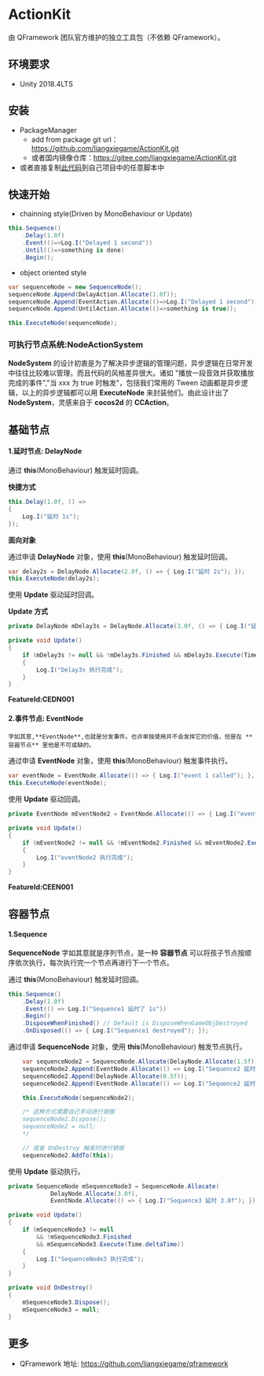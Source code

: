 # ActionKit



由 QFramework 团队官方维护的独立工具包（不依赖 QFramework）。

## 环境要求

* Unity 2018.4LTS

## 安装

* PackageManager
    * add from package git url：https://github.com/liangxiegame/ActionKit.git 
    * 或者国内镜像仓库：https://gitee.com/liangxiegame/ActionKit.git
* 或者直接复制[此代码](ActionKit.cs)到自己项目中的任意脚本中



## 快速开始

* chainning style(Driven by MonoBehaviour or Update)

``` csharp
this.Sequence()
	.Delay(1.0f)
	.Event(()=>Log.I("Delayed 1 second"))
	.Until(()=>something is done)
	.Begin();
```

* object oriented style

``` csharp
var sequenceNode = new SequenceNode();
sequenceNode.Append(DelayAction.Allocate(1.0f));
sequenceNode.Append(EventAction.Allocate(()=>Log.I("Delayed 1 second"));
sequenceNode.Append(UntilAction.Allocate(()=>something is true));

this.ExecuteNode(sequenceNode);
```





### 可执行节点系统:NodeActionSystem 

**NodeSystem** 的设计初衷是为了解决异步逻辑的管理问题，异步逻辑在日常开发中往往比较难以管理，而且代码的风格差异很大。诸如 "播放一段音效并获取播放完成的事件","当 xxx 为 true 时触发"，包括我们常用的 Tween 动画都是异步逻辑，以上的异步逻辑都可以用 **ExecuteNode** 来封装他们。由此设计出了 **NodeSystem**，灵感来自于 **cocos2d** 的 **CCAction**。

## 基础节点

#### 1.延时节点: DelayNode

通过 **this**(MonoBehaviour) 触发延时回调。

**快捷方式**

``` csharp
this.Delay(1.0f, () =>
{
	Log.I("延时 1s");
});
```



**面向对象**

通过申请 **DelayNode** 对象，使用 **this**(MonoBehaviour) 触发延时回调。

``` csharp
var delay2s = DelayNode.Allocate(2.0f, () => { Log.I("延时 2s"); });
this.ExecuteNode(delay2s);
```

使用 **Update** 驱动延时回调。

**Update 方式**

``` csharp
private DelayNode mDelay3s = DelayNode.Allocate(3.0f, () => { Log.I("延时 3s"); });

private void Update()
{
	if (mDelay3s != null && !mDelay3s.Finished && mDelay3s.Execute(Time.deltaTime))
	{
		Log.I("Delay3s 执行完成");
	}
}
```

**FeatureId:CEDN001**

#### 2.事件节点: EventNode

	字如其意,**EventNode**,也就是分发事件。也许单独使用并不会发挥它的价值，但是在 **容器节点** 里他是不可或缺的。

通过申请 **EventNode** 对象，使用 **this**(MonoBehaviour) 触发事件执行。

``` csharp
var eventNode = EventNode.Allocate(() => { Log.I("event 1 called"); }, () => { Log.I("event 2 called"); });
this.ExecuteNode(eventNode);
```

使用 **Update** 驱动回调。

``` csharp
private EventNode mEventNode2 = EventNode.Allocate(() => { Log.I("event 3 called"); }, () => { Log.I("event 4 called"); });

private void Update()
{
	if (mEventNode2 != null && !mEventNode2.Finished && mEventNode2.Execute(Time.deltaTime))
	{
		Log.I("eventNode2 执行完成");
	}
}
```

**FeatureId:CEEN001**

## 容器节点

#### 1.Sequence

**SequenceNode** 字如其意就是序列节点，是一种 **容器节点** 可以将孩子节点按顺序依次执行，每次执行完一个节点再进行下一个节点。

通过 **this**(MonoBehaviour) 触发延时回调。

``` csharp
this.Sequence()
	.Delay(1.0f)
	.Event(() => Log.I("Sequence1 延时了 1s"))
	.Begin()
	.DisposeWhenFinished() // Default is DisposeWhenGameObjDestroyed
	.OnDisposed(() => { Log.I("Sequence1 destroyed"); });
```

通过申请 **SequenceNode** 对象，使用 **this**(MonoBehaviour) 触发节点执行。

``` csharp
	var sequenceNode2 = SequenceNode.Allocate(DelayNode.Allocate(1.5f));
	sequenceNode2.Append(EventNode.Allocate(() => Log.I("Sequence2 延时 1.5s")));
	sequenceNode2.Append(DelayNode.Allocate(0.5f));
	sequenceNode2.Append(EventNode.Allocate(() => Log.I("Sequence2 延时 2.0s")));

	this.ExecuteNode(sequenceNode2);

	/* 这种方式需要自己手动进行销毁
	sequenceNode2.Dispose();
	sequenceNode2 = null;
	*/

	// 或者 OnDestroy 触发时进行销毁
	sequenceNode2.AddTo(this);
```

使用 **Update** 驱动执行。

``` csharp
private SequenceNode mSequenceNode3 = SequenceNode.Allocate(
			DelayNode.Allocate(3.0f),
			EventNode.Allocate(() => { Log.I("Sequence3 延时 3.0f"); }));

private void Update()
{
    if (mSequenceNode3 != null 
        && !mSequenceNode3.Finished 
        && mSequenceNode3.Execute(Time.deltaTime))
	{
		Log.I("SequenceNode3 执行完成");
	}
}

private void OnDestroy()
{
	mSequenceNode3.Dispose();
	mSequenceNode3 = null;
}
```

## 更多

* QFramework 地址: https://github.com/liangxiegame/qframework
